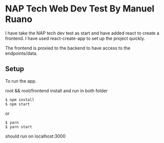 # NAP Tech Web Dev Test By Manuel Ruano

I have take the NAP tech dev test as start and have added react to create a frontend. I have used react-create-app to set up the project quickly.

The frontend is proxied to the backend to have access to the endpoints/data.


## Setup

To run the app.

root && root/frontend
install and run in both folder
```shell
$ npm install
$ npm start
```
or

```shell
$ yarn
$ yarn start
```

should run on localhost:3000

